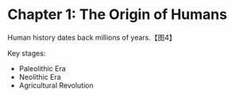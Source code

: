 # Chapter 1: The Origin of Humans

Human history dates back millions of years.【图4】

Key stages:
- Paleolithic Era
- Neolithic Era
- Agricultural Revolution
